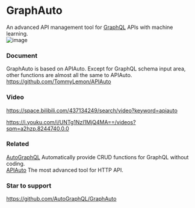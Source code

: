 # GraphAuto
An advanced API management tool for [GraphQL](https://github.com/graphql) APIs with machine learning. <br />
![image](https://user-images.githubusercontent.com/5738175/172935532-aba3c5a4-0828-45f5-83d9-2735657002ce.png)

### Document
GraphAuto is based on APIAuto. Except for GraphQL schema input area, other functions are almost all the same to APIAuto.
https://github.com/TommyLemon/APIAuto

### Video
https://space.bilibili.com/437134249/search/video?keyword=apiauto 
 
https://i.youku.com/i/UNTg1NzI1MjQ4MA==/videos?spm=a2hzp.8244740.0.0

### Related
[AutoGraphQL](https://github.com/AutoGraphQL/AutoGraphQL) Automatically provide CRUD functions for GraphQL without coding. <br />
[APIAuto](https://github.com/TommyLemon/APIAuto) The most advanced tool for HTTP API.

### Star to support
https://github.com/AutoGraphQL/GraphAuto
